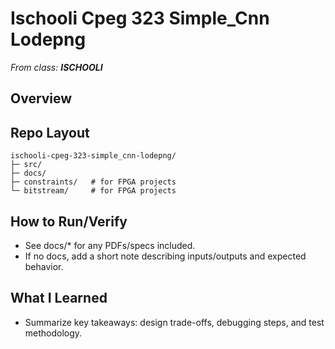 # Ischooli Cpeg 323 Simple_Cnn Lodepng

_From class: **ISCHOOLI**_

## Overview

## Repo Layout
```
ischooli-cpeg-323-simple_cnn-lodepng/
├─ src/
├─ docs/
├─ constraints/   # for FPGA projects
└─ bitstream/     # for FPGA projects
```

## How to Run/Verify
- See docs/* for any PDFs/specs included.
- If no docs, add a short note describing inputs/outputs and expected behavior.

## What I Learned
- Summarize key takeaways: design trade-offs, debugging steps, and test methodology.